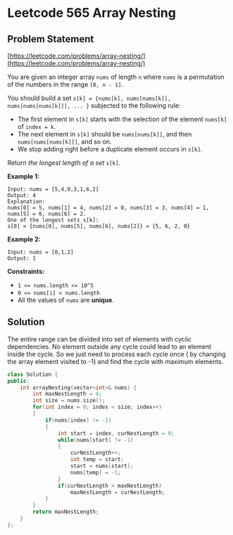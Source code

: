 # Leetcode 565 Array Nesting

## Problem Statement

[https://leetcode.com/problems/array-nesting/](https://leetcode.com/problems/array-nesting/)

You are given an integer array `nums` of length `n` where `nums` is a permutation of the numbers in the range `[0, n - 1]`.

You should build a set `s[k] = {nums[k], nums[nums[k]], nums[nums[nums[k]]], ... }` subjected to the following rule:

* The first element in `s[k]` starts with the selection of the element `nums[k]` of `index = k`.
* The next element in `s[k]` should be `nums[nums[k]]`, and then `nums[nums[nums[k]]]`, and so on.
* We stop adding right before a duplicate element occurs in `s[k]`.

Return _the longest length of a set_ `s[k]`.

**Example 1:**

```text
Input: nums = [5,4,0,3,1,6,2]
Output: 4
Explanation: 
nums[0] = 5, nums[1] = 4, nums[2] = 0, nums[3] = 3, nums[4] = 1, nums[5] = 6, nums[6] = 2.
One of the longest sets s[k]:
s[0] = {nums[0], nums[5], nums[6], nums[2]} = {5, 6, 2, 0}
```

**Example 2:**

```text
Input: nums = [0,1,2]
Output: 1
```

**Constraints:**

* `1 <= nums.length <= 10^5`
* `0 <= nums[i] < nums.length`
* All the values of `nums` are **unique**.

## Solution

The entire range can be divided into set of elements with cyclic dependencies. No element outside any cycle could lead to an element inside the cycle. So we just need to process each cycle once \( by changing the array element visited to -1\) and find the cycle with maximum elements.

```cpp
class Solution {
public:
    int arrayNesting(vector<int>& nums) {
        int maxNestLength = 0;
        int size = nums.size();
        for(int index = 0; index < size; index++)
        {
            if(nums[index] != -1)
            {
                int start = index, curNestLength = 0;
                while(nums[start] != -1)
                {
                    curNestLength++;
                    int temp = start;
                    start = nums[start];
                    nums[temp] = -1;
                }
                if(curNestLength > maxNestLength)
                    maxNestLength = curNestLength;
            }
        }
        return maxNestLength;
    }
};
```

